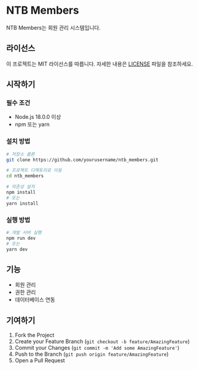 # NTB Members

NTB Members는 회원 관리 시스템입니다.

## 라이선스

이 프로젝트는 MIT 라이선스를 따릅니다. 자세한 내용은 [LICENSE](LICENSE) 파일을 참조하세요.

## 시작하기

### 필수 조건

- Node.js 18.0.0 이상
- npm 또는 yarn

### 설치 방법

```bash
# 저장소 클론
git clone https://github.com/yourusername/ntb_members.git

# 프로젝트 디렉토리로 이동
cd ntb_members

# 의존성 설치
npm install
# 또는
yarn install
```

### 실행 방법

```bash
# 개발 서버 실행
npm run dev
# 또는
yarn dev
```

## 기능

- 회원 관리
- 권한 관리
- 데이터베이스 연동

## 기여하기

1. Fork the Project
2. Create your Feature Branch (`git checkout -b feature/AmazingFeature`)
3. Commit your Changes (`git commit -m 'Add some AmazingFeature'`)
4. Push to the Branch (`git push origin feature/AmazingFeature`)
5. Open a Pull Request

